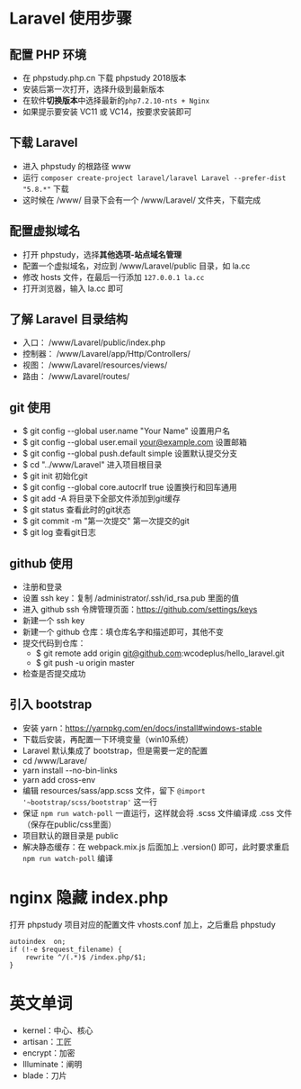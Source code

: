 # Laravel 使用步骤

## 配置 PHP 环境
- 在 phpstudy.php.cn 下载 phpstudy 2018版本
- 安装后第一次打开，选择升级到最新版本
- 在软件**切换版本**中选择最新的`php7.2.10-nts + Nginx`
- 如果提示要安装 VC11 或 VC14，按要求安装即可

## 下载 Laravel
- 进入 phpstudy 的根路径 www
- 运行 `composer create-project laravel/laravel Laravel --prefer-dist "5.8.*"` 下载
- 这时候在 /www/ 目录下会有一个 /www/Laravel/ 文件夹，下载完成

## 配置虚拟域名
- 打开 phpstudy，选择**其他选项-站点域名管理**
- 配置一个虚拟域名，对应到 /www/Laravel/public 目录，如 la.cc
- 修改 hosts 文件，在最后一行添加 `127.0.0.1 la.cc`
- 打开浏览器，输入 la.cc 即可

## 了解 Laravel 目录结构
- 入口：    /www/Lavarel/public/index.php
- 控制器：  /www/Lavarel/app/Http/Controllers/
- 视图：    /www/Lavarel/resources/views/
- 路由：    /www/Lavarel/routes/

## git 使用
- $ git config --global user.name "Your Name"           设置用户名
- $ git config --global user.email your@example.com     设置邮箱
- $ git config --global push.default simple             设置默认提交分支
- $ cd "../www/Laravel"                                 进入项目根目录
- $ git init                                            初始化git
- $ git config --global core.autocrlf true              设置换行和回车通用
- $ git add -A                                          将目录下全部文件添加到git缓存
- $ git status                                          查看此时的git状态
- $ git commit -m "第一次提交"                           第一次提交的git
- $ git log                                             查看git日志

## github 使用
- 注册和登录
- 设置 ssh key：复制 /administrator/.ssh/id_rsa.pub 里面的值
- 进入 github ssh 令牌管理页面：https://github.com/settings/keys 
- 新建一个 ssh key
- 新建一个 github 仓库：填仓库名字和描述即可，其他不变
- 提交代码到仓库：
    - $ git remote add origin git@github.com:wcodeplus/hello_laravel.git
    - $ git push -u origin master
- 检查是否提交成功

## 引入 bootstrap
- 安装 yarn：https://yarnpkg.com/en/docs/install#windows-stable
- 下载后安装，再配置一下环境变量（win10系统）
- Laravel 默认集成了 bootstrap，但是需要一定的配置
- cd /www/Larave/
- yarn install --no-bin-links
- yarn add cross-env
- 编辑 resources/sass/app.scss 文件，留下 `@import '~bootstrap/scss/bootstrap'` 这一行
- 保证 `npm run watch-poll` 一直运行，这样就会将 .scss 文件编译成 .css 文件（保存在public/css里面）
- 项目默认的跟目录是 public
- 解决静态缓存：在 webpack.mix.js 后面加上 .version() 即可，此时要求重启 `npm run watch-poll` 编译

# nginx 隐藏 index.php

打开 phpstudy 项目对应的配置文件 vhosts.conf 加上，之后重启 phpstudy

```
autoindex  on;
if (!-e $request_filename) {
    rewrite ^/(.*)$ /index.php/$1;
}
```

# 英文单词

- kernel：中心、核心
- artisan：工匠
- encrypt：加密
- Illuminate：阐明
- blade：刀片